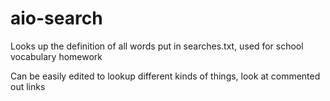 # aio-search
Looks up the definition of all words put in searches.txt, used for school vocabulary homework

Can be easily edited to lookup different kinds of things, look at commented out links
